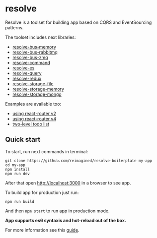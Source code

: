 # resolve
Resolve is a toolset for building app based on CQRS and EventSourcing patterns.

The toolset includes next libraries:
- [resolve-bus-memory](https://github.com/reimagined/resolve/tree/master/packages/resolve-bus-memory)
- [resolve-bus-rabbitmq](https://github.com/reimagined/resolve/tree/master/packages/resolve-bus-rabbitmq)
- [resolve-bus-zmq](https://github.com/reimagined/resolve/tree/master/packages/resolve-bus-zmq)
- [resolve-command](https://github.com/reimagined/resolve/tree/master/packages/resolve-command)
- [resolve-es](https://github.com/reimagined/resolve/tree/master/packages/resolve-es)
- [resolve-query](https://github.com/reimagined/resolve/tree/master/packages/resolve-query)
- [resolve-redux](https://github.com/reimagined/resolve/tree/master/packages/resolve-redux)
- [resolve-storage-file](https://github.com/reimagined/resolve/tree/master/packages/resolve-storage-file)
- [resolve-storage-memory](https://github.com/reimagined/resolve/tree/master/packages/resolve-storage-memory)
- [resolve-storage-mongo](https://github.com/reimagined/resolve/tree/master/packages/resolve-storage-mongo)

Examples are available too:
- [using react-router v2](https://github.com/reimagined/resolve/tree/master/examples/resolve-scripts-with-router-2)
- [using react-router v4](https://github.com/reimagined/resolve/tree/master/examples/resolve-scripts-with-router-4)
- [two-level todo list](https://github.com/reimagined/resolve/tree/master/examples/todo)



## Quick start

To start, run next commands in terminal:
```
git clone https://github.com/reimagined/resolve-boilerplate my-app
cd my-app
npm install
npm run dev
```
After that open [http://localhost:3000](http://localhost:3000) in a browser to see app.

To build app for production just run:
```
npm run build
```
And then `npm start` to run app in production mode.

**App supports es6 syntaxis and hot-reload out of the box.**

For more information see this [guide](https://github.com/reimagined/resolve-boilerplate).
